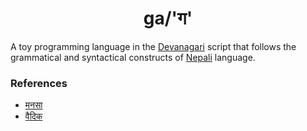 <h1 align="center">ga/'ग'</h1>

A toy programming language in the [Devanagari](https://en.wikipedia.org/wiki/Devanagari) script that follows the grammatical and syntactical constructs of [Nepali](https://en.wikipedia.org/wiki/Nepali_language) language.

### References

- [मनसा](http://mnsa.cc/)
- [वैदिक](https://vedic-lang.github.io/)
